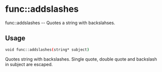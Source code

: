 # func::addslashes
func::addslashes -- Quotes a string with backslahses.

## Usage
```sh
void func::addslashes(string* subject)
```


Quotes string with backslashes. Single quote, double quote and backslash in
subject are escaped.
